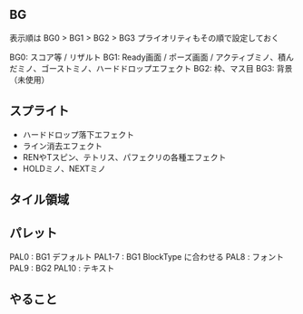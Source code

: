 ## BG

表示順は BG0 > BG1 > BG2 > BG3
プライオリティもその順で設定しておく

BG0: スコア等 / リザルト
BG1: Ready画面 / ポーズ画面 / アクティブミノ、積んだミノ、ゴーストミノ、ハードドロップエフェクト
BG2: 枠、マス目
BG3: 背景（未使用）

## スプライト

- ハードドロップ落下エフェクト
- ライン消去エフェクト
- RENやTスピン、テトリス、パフェクリの各種エフェクト
- HOLDミノ、NEXTミノ

## タイル領域



## パレット

PAL0   : BG1 デフォルト
PAL1-7 : BG1 BlockType に合わせる
PAL8   : フォント
PAL9   : BG2
PAL10  : テキスト

## やること

